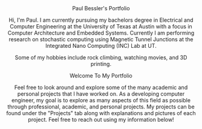 <header> Paul Bessler's Portfolio <header>

Hi, I'm Paul. I am currently pursuing my bachelors degree in Electrical and Computer Engineering at the University of Texas at Austin with a focus in Computer Architecture and Embedded Systems. Currently I am performing research on stochastic computing using Magnetic Tunnel Junctions at the Integrated Nano Computing (INC) Lab at UT.

Some of my hobbies include rock climbing, watching movies, and 3D printing.

Welcome To My Portfolio

Feel free to look around and explore some of the many academic and personal projects that I have worked on. As a developing computer engineer, my goal is to explore as many aspects of this field as possible through professional, academic, and personal projects. My projects can be found under the "Projects" tab along with explanations and pictures of each project. Feel free to reach out using my information below!
